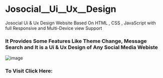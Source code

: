 # Josocial__Ui__Ux__Design
 Josocial Ui & Ux Design Website Based On HTML , CSS , JavaScript with full Responsive and Multi-Device view Support 
 
 ### It Provides Some Features Like Theme Change, Message Search and It is a Ui & Ux Design of Any Social Media Webiste 
 
 ![image](https://user-images.githubusercontent.com/65014926/185840689-22a4dc61-0da3-461f-b5b3-22cfaaf37160.png)


### To Visit Click Here: 


